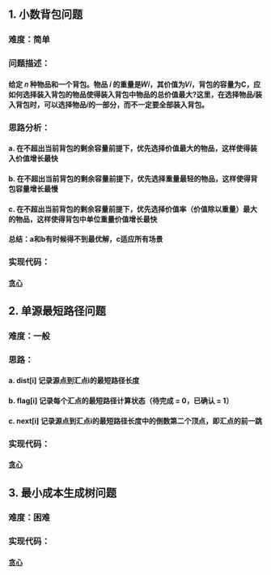 ## 1. 小数背包问题
### 难度：简单
### 问题描述：
#### 给定 𝑛 种物品和一个背包。物品 𝑖 的重量是𝑊𝑖，其价值为𝑉𝑖，背包的容量为C，应如何选择装入背包的物品使得装入背包中物品的总价值最大?这里，在选择物品𝑖装入背包时，可以选择物品𝑖的一部分，而不一定要全部装入背包。
### 思路分析：
#### a. 在不超出当前背包的剩余容量前提下，优先选择价值最大的物品，这样使得装入价值增长最快
#### b. 在不超出当前背包的剩余容量前提下，优先选择重量最轻的物品，这样使得背包容量增长最慢
#### c. 在不超出当前背包的剩余容量前提下，优先选择价值率（价值除以重量）最大的物品，这样使得背包中单位重量价值增长最快
#### 总结：a和b有时候得不到最优解，c适应所有场景
### 实现代码：
#### [贪心](Coding/DecimalPackage/greedy.c)

## 2. 单源最短路径问题
### 难度：一般
### 思路：
#### a. dist[i] 记录源点到汇点i的最短路径长度
#### b. flag[i] 记录每个汇点的最短路径计算状态（待完成 = 0，已确认 = 1）
#### c. next[i] 记录源点到汇点i的最短路径长度中的倒数第二个顶点，即汇点的前一跳
### 实现代码：
#### [贪心](Coding/UniSourceMinLen/greedy.c)

## 3. 最小成本生成树问题
### 难度：困难
### 实现代码：
#### [贪心](Coding/GeneTreeMinCost/greedy.c)